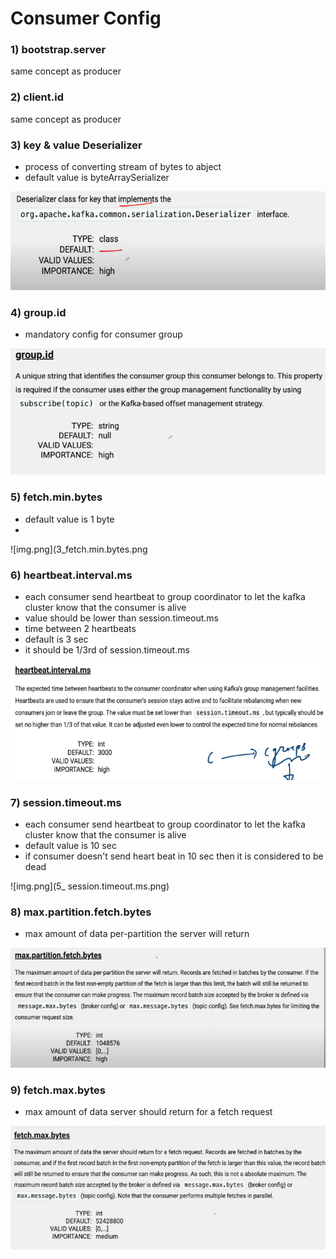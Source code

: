 # Consumer Config

### 1) bootstrap.server 

same concept as producer


### 2) client.id

same concept as producer

### 3) key & value Deserializer

- process of converting stream of bytes to abject
- default value is byteArraySerializer

![img.png](1_key.deserializer.png)



### 4) group.id
- mandatory config for consumer group

![img.png](2_group.id.png)

### 5) fetch.min.bytes
- default value is 1 byte
- 

![img.png](3_fetch.min.bytes.png

### 6) heartbeat.interval.ms

- each consumer send heartbeat to group coordinator to let the kafka cluster know that the consumer is alive
- value should be lower than session.timeout.ms
- time between 2 heartbeats
- default is 3 sec
- it should be 1/3rd of session.timeout.ms

![img.png](4_heartbeat.interval.ms.png)


### 7) session.timeout.ms

- each consumer send heartbeat to group coordinator to let the kafka cluster know that the consumer is alive
- default value is 10 sec
- if consumer doesn't send heart beat in 10 sec then it is considered to be dead

![img.png](5_ session.timeout.ms.png)

### 8) max.partition.fetch.bytes

- max amount of data per-partition the server will return

![img.png](6_max.partition.fetch.ms.png)

### 9) fetch.max.bytes

- max amount of data server should return for a fetch request

![img.png](7_fetch.max.byte.png)




